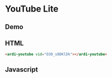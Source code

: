 # YouTube Lite

## Demo

<script src="/components/youtube.js" type="module"></script>

<ardi-youtube vid="uLtkt8BonwM" style="max-width: 500px"></ardi-youtube>

## HTML

```html
<ardi-youtube vid="O30_s0DKlDk"></ardi-youtube>
```

## Javascript

[](../components/youtube.js ':include')
